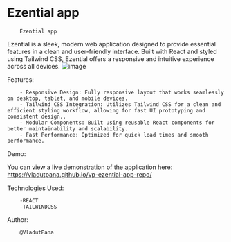 # Ezential app 
 
        Ezential app
Ezential is a sleek, modern web application designed to provide essential features in a clean and user-friendly interface. Built with React and styled using Tailwind CSS, Ezential offers a responsive and intuitive experience across all devices.
![image](https://github.com/user-attachments/assets/74cbc54f-1283-4077-adc8-38965508b134)



Features:

        - Responsive Design: Fully responsive layout that works seamlessly on desktop, tablet, and mobile devices.
        - Tailwind CSS Integration: Utilizes Tailwind CSS for a clean and efficient styling workflow, allowing for fast UI prototyping and consistent design..
        - Modular Components: Built using reusable React components for better maintainability and scalability.
        - Fast Performance: Optimized for quick load times and smooth performance.
Demo:

You can view a live demonstration of the application here: https://vladutpana.github.io/vp-ezential-app-repo/


Technologies Used:

        -REACT
        -TAILWINDCSS


Author:

        @VladutPana

